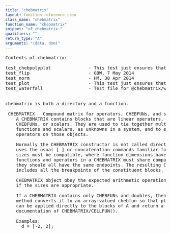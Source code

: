 ```yaml
---
title: "chebmatrix"
layout: function-reference-item
class_name: "chebmatrix"
function_name: "chebmatrix"
snippet: "of chebmatrix:"
qualifiers: ""
return_type: "A"
arguments: "(data, dom)"
---
```


<pre class="help-text">Contents of chebmatrix:

test_chebpolyplot              - This test just ensures that chebmatrix chebpolyplot() does not crash.
test_flip                      - GBW, 7 May 2014
test_norm                      - HM, 30 Apr 2014
test_plot                      - This test just ensures that chebmatrix plot() does not crash.
test_waterfall                 - Test file for @chebmatrix/waterfall.m.


chebmatrix is both a directory and a function.

 CHEBMATRIX   Compound matrix for operators, CHEBFUNs, and scalars.
    A CHEBMATRIX contains blocks that are linear operators, functionals,
    CHEBFUNs, or scalars. They are used to tie together multiple functions, or
    functions and scalars, as unknowns in a system, and to express linear
    operators on those objects.
 
    Normally the CHEBMATRIX constructor is not called directly. Instead, one
    uses the usual [ ] or concatenation commands familiar for matrices. Block
    sizes must be compatible, where function dimensions have size Inf. All
    functions and operators in a CHEBMATRIX must share compatible domains; i.e.,
    they should all have the same endpoints. The resulting CHEBMATRIX domain
    includes all the breakpoints of the constituent blocks.
  
    CHEBMATRIX object obey the expected arithmetic operations, such as + and *,
    if the sizes are appropriate.
 
    If a CHEBMATRIX contains only CHEBFUNs and doubles, then the CHEBFUN/PLOT
    method converts it to an array-valued chebfun so that plotting. Some methods
    can be applied directly to the blocks of A and return a CHEBMATRIX. See the
    documentation of CHEBMATRIX/CELLFUN().
 
    Examples:
      d = [-2, 2];                  